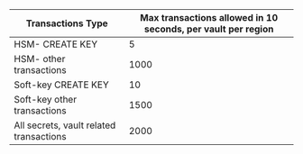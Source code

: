
| Transactions Type	| Max transactions allowed in 10 seconds, per vault per region
--- | ---
| HSM- CREATE KEY | 5
| HSM- other transactions | 1000
| Soft-key CREATE KEY | 10
| Soft-key other transactions | 1500
| All secrets, vault related transactions | 2000
 
 
